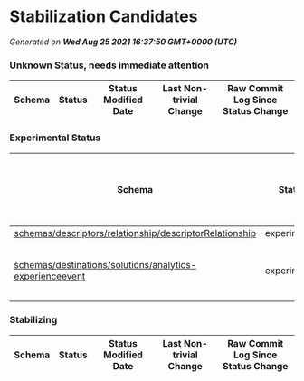# Stabilization Candidates

_Generated on **Wed Aug 25 2021 16:37:50 GMT+0000 (UTC)**_


### Unknown Status, needs immediate attention

|Schema|Status|Status Modified Date|Last Non-trivial Change|Raw Commit Log Since Status Change|
|------|------|--------------------|-----------------------|----------------------------------|


### Experimental Status

|Schema|Status|Status Modified Date|Last Non-trivial Change|Raw Commit Log Since Status Change|
|------|------|--------------------|-----------------------|----------------------------------|
|[schemas/descriptors/relationship/descriptorRelationship](schemas/descriptors/relationship/descriptorRelationship.schema.json)|experimental|**138**|**138**|[8616f86](https://github.com/adobe/xdm/commit/8616f862621868dfb4ffa7286938186de4822d96 "Added meta:createdDate attribute")|
|[schemas/destinations/solutions/analytics-experienceevent](schemas/destinations/solutions/analytics-experienceevent.schema.json)|experimental|**118**|**33**|[51c8d57](https://github.com/adobe/xdm/commit/51c8d57e11e2b3928e3944ece01438951e5191f6 "Update analytics-experienceevent.schema.json") [5c03b34](https://github.com/adobe/xdm/commit/5c03b3446b25cf14408e25abb06257c7cc9d4007 "replaced mixin word") [b35b137](https://github.com/adobe/xdm/commit/b35b13777aaa583e8af89a5d970c94a198ac4f5d "Update analytics-experienceevent.schema.json") [dc02703](https://github.com/adobe/xdm/commit/dc027034bf574c12272023a42ed0be2182c30d86 "added adobe analytics global schema") [2e2e6da](https://github.com/adobe/xdm/commit/2e2e6da99c63a4e01666320d69ade646604888e4 "added adobe analytics global schema")|


### Stabilizing

|Schema|Status|Status Modified Date|Last Non-trivial Change|Raw Commit Log Since Status Change|
|------|------|--------------------|-----------------------|----------------------------------|




